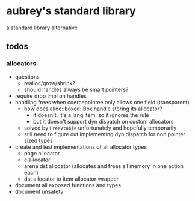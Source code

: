 # aubrey's standard library
a standard library alternative

## todos
### allocators
- questions
  - realloc/grow/shrink?
  - should handles always be smart pointers?
- require drop impl on handles
- handling frees when coercepointee only allows one field (transparent)
  - how does alloc::boxed::Box handle storing its allocator?
    - it doesn't. it's a lang item, so it ignores the rule
    - but it doesn't support dyn dispatch on custom allocators
  - solved by `FreeVtable` unfortunately and hopefully temporarily
  - still need to figure out implementing dyn dispatch for non pointer sized types
- create and test implementations of all allocator types
  - page allocator
  - ~~c allocator~~
  - arena dst allocator (allocates and frees all memory in one action each)
  - dst allocator to item allocator wrapper
- document all exposed functions and types
- document unsafety
